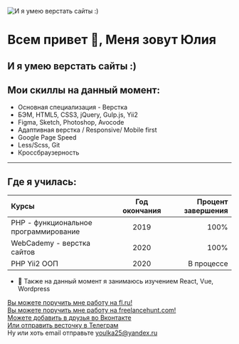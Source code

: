
![И я умею верстать сайты :)](https://yuliaqueen.github.io/YuliaQueen/images/Yulia.png)
# Всем привет 👋, Меня зовут Юлия
## И я умею верстать сайты :)
## Мои скиллы на данный момент:  
+ Основная специализация - Верстка
+ БЭМ, HTML5, CSS3, jQuery, Gulp.js, Yii2
+ Figma, Sketch, Photoshop, Avocode
+ Адаптивная верстка / Responsive/ Mobile first
+ Google Page Speed
+ Less/Scss, Git
+ Кроссбраузерность

***

## Где я училась:

Курсы      | Год окончания | Процент завершения
:-------- |:-----:| -------:
PHP - функциональное программирование  | 2019  | 100%
WebCademy - верстка сайтов    | 2020   | 100%
PHP Yii2 ООП      | 2020     | В процессе

- 🌱 Также на данный момент я занимаюсь изучением React, Vue, Wordpress 


[Вы можете поручить мне работу на fl.ru!](https://www.fl.ru/users/youlkas)  
[Вы можете поручить мне работу на freelancehunt.com!](https://freelancehunt.com/freelancer/YuliaQueen.html)  
[Можете добавить в друзья во Вконтакте](https://vk.com/youlkas)  
[Или отправить весточку в Телеграм](https://t.me/YuliaQueen)    
Ну или хоть email отправьте <youlka25@yandex.ru>
